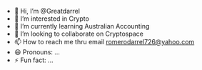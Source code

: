 - 👋 Hi, I’m @Greatdarrel
- 👀 I’m interested in Crypto
- 🌱 I’m currently learning Australian Accounting
- 💞️ I’m looking to collaborate on Cryptospace
- 📫 How to reach me thru email romerodarrel726@yahoo.com
- 😄 Pronouns: ...
- ⚡ Fun fact: ...

<!---
Greatdarrel/Greatdarrel is a ✨ special ✨ repository because its `README.md` (this file) appears on your GitHub profile.
You can click the Preview link to take a look at your changes.
--->

